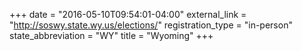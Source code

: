 +++
date = "2016-05-10T09:54:01-04:00"
external_link = "http://soswy.state.wy.us/elections/"
registration_type = "in-person"
state_abbreviation = "WY"
title = "Wyoming"
+++

